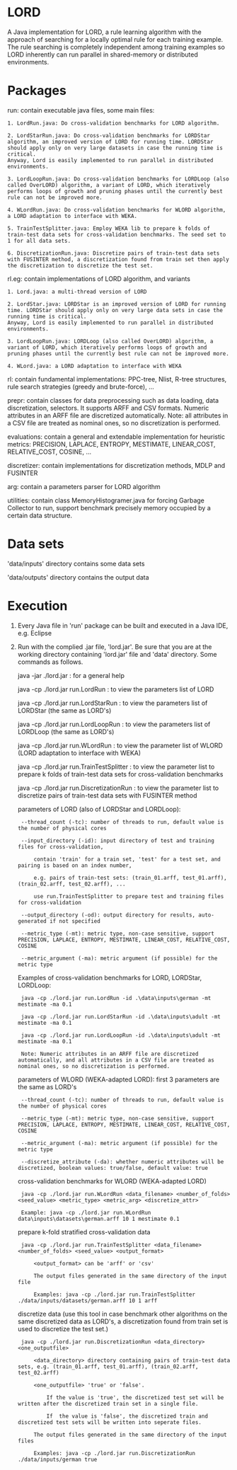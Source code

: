# LORD
A Java implementation for LORD, a rule learning algorithm with the approach of searching for a locally optimal rule for each training example.
The rule searching is completely independent among training examples so LORD inherently can run parallel in shared-memory or distributed environments.


# Packages

run: contain executable java files, some main files:

	1. LordRun.java: Do cross-validation benchmarks for LORD algorithm.

	2. LordStarRun.java: Do cross-validation benchmarks for LORDStar algorithm, an improved version of LORD for running time. LORDStar should apply only on very large datasets in case the running time is critical.
	Anyway, Lord is easily implemented to run parallel in distributed environments.
	
	3. LordLoopRun.java: Do cross-validation benchmarks for LORDLoop (also called OverLORD) algorithm, a variant of LORD, which iteratively performs loops of growth and pruning phases until the currently best rule can not be improved more.

	4. WLordRun.java: Do cross-validation benchmarks for WLORD algorithm, a LORD adaptation to interface with WEKA.

	5. TrainTestSplitter.java: Employ WEKA lib to prepare k folds of train-test data sets for cross-validation benchmarks. The seed set to 1 for all data sets.

	6. DiscretizationRun.java: Discretize pairs of train-test data sets with FUSINTER method, a discretization found from train set then apply the discretization to discretize the test set.


rl.eg: contain implementations of LORD algorithm, and variants

	1. Lord.java: a multi-thread version of LORD

	2. LordStar.java: LORDStar is an improved version of LORD for running time. LORDStar should apply only on very large data sets in case the running time is critical.
	Anyway, Lord is easily implemented to run parallel in distributed environments.
	
	3. LordLoopRun.java: LORDLoop (also called OverLORD) algorithm, a variant of LORD, which iteratively performs loops of growth and pruning phases until the currently best rule can not be improved more.

	4. WLord.java: a LORD adaptation to interface with WEKA


rl: contain fundamental implementations: PPC-tree, Nlist, R-tree structures, rule search strategies (greedy and brute-force), ...


prepr: contain classes for data preprocessing such as data loading, data discretization, selectors.
	It supports ARFF and CSV formats. Numeric attributes in an ARFF file are discretized automatically.
	Note: all attributes in a CSV file are treated as nominal ones, so no discretization is performed.


evaluations: contain a general and extendable implementation for heuristic metrics: PRECISION, LAPLACE, ENTROPY, MESTIMATE, LINEAR_COST, RELATIVE_COST, COSINE, ...


discretizer: contain implementations for discretization methods, MDLP and FUSINTER


arg: contain a parameters parser for LORD algorithm


utilities: contain class MemoryHistogramer.java for forcing Garbage Collector to run, support benchmark precisely memory occupied by a certain data structure.



# Data sets

'data/inputs' directory contains some data sets

'data/outputs' directory contains the output data



# Execution

1. Every Java file in 'run' package can be built and executed in a Java IDE, e.g. Eclipse


2. Run with the complied .jar file, 'lord.jar'. Be sure that you are at the working directory containing 'lord.jar' file and 'data' directory. Some commands as follows.
	
	java -jar ./lord.jar								: for a general help
	
	java -cp ./lord.jar run.LordRun						: to view the parameters list of LORD
	
	java -cp ./lord.jar run.LordStarRun					: to view the parameters list of LORDStar (the same as LORD's)
	
	java -cp ./lord.jar run.LordLoopRun					: to view the parameters list of LORDLoop (the same as LORD's)
	
	java -cp ./lord.jar run.WLordRun					: to view the parameter list of WLORD (LORD adaptation to interface with WEKA)
	
	java -cp ./lord.jar run.TrainTestSplitter			: to view the parameter list to prepare k folds of train-test data sets for cross-validation benchmarks
	
	java -cp ./lord.jar run.DiscretizationRun			: to view the parameter list to discretize pairs of train-test data sets with FUSINTER method


	parameters of LORD (also of LORDStar and LORDLoop):

		--thread_count (-tc): number of threads to run, default value is the number of physical cores

		--input_directory (-id): input directory of test and training files for cross-validation, 

			contain 'train' for a train set, 'test' for a test set, and pairing is based on an index number,

			e.g. pairs of train-test sets: (train_01.arff, test_01.arff), (train_02.arff, test_02.arff), ...
			
			use run.TrainTestSplitter to prepare test and training files for cross-validation

		--output_directory (-od): output directory for results, auto-generated if not specified

		--metric_type (-mt): metric type, non-case sensitive, support PRECISION, LAPLACE, ENTROPY, MESTIMATE, LINEAR_COST, RELATIVE_COST, COSINE

		--metric_argument (-ma): metric argument (if possible) for the metric type

		
	Examples of cross-validation benchmarks for LORD, LORDStar, LORDLoop:

		java -cp ./lord.jar run.LordRun -id .\data\inputs\german -mt mestimate -ma 0.1

		java -cp ./lord.jar run.LordStarRun -id .\data\inputs\adult -mt mestimate -ma 0.1
			
		java -cp ./lord.jar run.LordLoopRun -id .\data\inputs\adult -mt mestimate -ma 0.1

		Note: Numeric attributes in an ARFF file are discretized automatically, and all attributes in a CSV file are treated as nominal ones, so no discretization is performed.

	
	parameters of WLORD (WEKA-adapted LORD):  first 3 parameters are the same as LORD's

		--thread_count (-tc): number of threads to run, default value is the number of physical cores
			
		--metric_type (-mt): metric type, non-case sensitive, support PRECISION, LAPLACE, ENTROPY, MESTIMATE, LINEAR_COST, RELATIVE_COST, COSINE

		--metric_argument (-ma): metric argument (if possible) for the metric type

		--discretize_attribute (-da): whether numeric attributes will be discretized, boolean values: true/false, default value: true
			
			
	cross-validation benchmarks for WLORD (WEKA-adapted LORD)

		java -cp ./lord.jar run.WLordRun <data_filename> <number_of_folds> <seed_value> <metric_type> <metric_arg> <discretize_attr>

		Example: java -cp ./lord.jar run.WLordRun data\inputs\datasets\german.arff 10 1 mestimate 0.1


	prepare k-fold stratified cross-validation data

		java -cp ./lord.jar run.TrainTestSplitter <data_filename> <number_of_folds> <seed_value> <output_format>

			<output_format> can be 'arff' or 'csv'

			The output files generated in the same directory of the input file

			Examples: java -cp ./lord.jar run.TrainTestSplitter ./data/inputs/datasets/german.arff 10 1 arff


	discretize data (use this tool in case benchmark other algorithms on the same discretized data as LORD's, a discretization found from train set is used to discretize the test set.)

		java -cp ./lord.jar run.DiscretizationRun <data_directory> <one_outputfile>

			<data_directory> directory containing pairs of train-test data sets, e.g. (train_01.arff, test_01.arff), (train_02.arff, test_02.arff)

			<one_outputfile> 'true' or 'false'.
			
				If the value is 'true', the discretized test set will be written after the discretized train set in a single file.
				
				If  the value is 'false', the discretized train and discretized test sets will be written into seperate files.

			The output files generated in the same directory of the input files

			Examples: java -cp ./lord.jar run.DiscretizationRun ./data/inputs/german true

